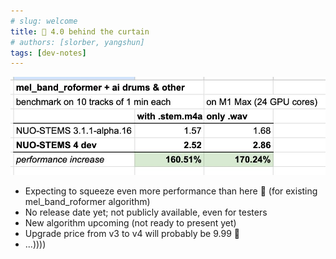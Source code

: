 ```yaml
---
# slug: welcome
title: 🤫 4.0 behind the curtain
# authors: [slorber, yangshun]
tags: [dev-notes]
---
```


![Picture](./527023066_1050905247026966_3987960663403263853_n.jpg)

- Expecting to squeeze even more performance than here 🤫 (for existing mel_band_roformer algorithm)
- No release date yet; not publicly available, even for testers
- New algorithm upcoming (not ready to present yet)
- Upgrade price from v3 to v4 will probably be 9.99 🙂
- ...))))
